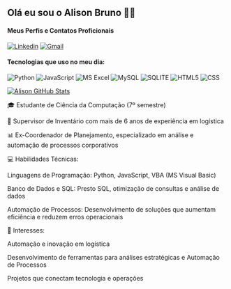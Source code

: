 ## Olá eu sou o Alison Bruno 👋🏻

#### Meus Perfis e Contatos Proficionais
[![Linkedin](https://img.shields.io/badge/LinkedIn-0077B5?style=for-the-badge&logo=linkedin&logoColor=white
)](https://www.linkedin.com/in/alison-bruno/)
[![Gmail](https://img.shields.io/badge/Gmail-D14836?style=for-the-badge&logo=gmail&logoColor=white
)](mailto:alisonbruno060@gmail.com)
#### Tecnologias que uso no meu dia:
  <div style="display: inline-block">
        <img src="https://img.shields.io/badge/Python-3776AB?style=for-the-badge&logo=python&logoColor=white" alt="Python">
        <img src="https://img.shields.io/badge/JavaScript-F7DF1E?style=for-the-badge&logo=javascript&logoColor=black" alt="JavaScript">
        <img src="https://img.shields.io/badge/Microsoft_Excel-217346?style=for-the-badge&logo=microsoft-excel&logoColor=white" alt="MS Excel">
        <img src="https://img.shields.io/badge/MySQL-00000F?style=for-the-badge&logo=mysql&logoColor=white" alt="MySQL">
        <img src="https://img.shields.io/badge/SQLite-07405E?style=for-the-badge&logo=sqlite&logoColor=white" alt="SQLITE">
        <img src="https://img.shields.io/badge/HTML5-E34F26?style=for-the-badge&logo=html5&logoColor=white" alt="HTML5">
        <img src="https://img.shields.io/badge/CSS3-1572B6?style=for-the-badge&logo=css3&logoColor=white" alt="CSS">
    </div>

[![Alison GitHub Stats](https://github-readme-stats.vercel.app/api/top-langs/?username=alisonbruno013&layout=pie)](https://github.com/alisonbruno013/)


🎓 Estudante de Ciência da Computação (7º semestre)

🚛 Supervisor de Inventário com mais de 6 anos de experiência em logística

📊 Ex-Coordenador de Planejamento, especializado em análise e automação de processos corporativos

💻 Habilidades Técnicas:

Linguagens de Programação: Python, JavaScript, VBA (MS Visual Basic)

Banco de Dados e SQL: Presto SQL, otimização de consultas e análise de dados

Automação de Processos: Desenvolvimento de soluções que aumentam eficiência e reduzem erros operacionais

🌟 Interesses:

Automação e inovação em logística

Desenvolvimento de ferramentas para análises estratégicas e Automação de Processos

Projetos que conectam tecnologia e operações
